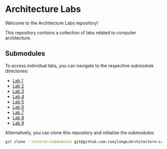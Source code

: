 # Architecture Labs

Welcome to the Architecture Labs repository!

This repository contains a collection of labs related to computer architecture.

## Submodules

To access individual labs, you can navigate to the respective submodule directories:

- [Lab 1](./lab1/)
- [Lab 2](./lab2/)
- [Lab 3](./lab3/)
- [Lab 4](./lab4/)
- [Lab 5](./lab5/)
- [Lab 6](./lab6/)
- [Lab 7](./lab7/)
- [Lab 8](./lab8/)
- [Lab 9](./lab9/)

Alternatively, you can clone this repository and initialize the submodules:

```bash
git clone --recurse-submodules git@github.com:roeylange/Architecture-Labs.git
